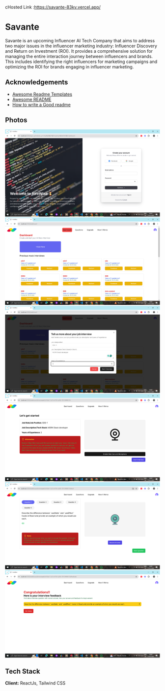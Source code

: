 cHosted Link :https://savante-83kv.vercel.app/

# Savante

Savante is an upcoming Influencer AI Tech Company that aims to address two major issues in the influencer marketing industry: Influencer Discovery and Return on Investment (ROI). It provides a comprehensive solution for managing the entire interaction journey between influencers and brands. This includes identifying the right influencers for marketing campaigns and optimizing the ROI for brands engaging in influencer marketing.


## Acknowledgements

 - [Awesome Readme Templates](https://awesomeopensource.com/project/elangosundar/awesome-README-templates)
 - [Awesome README](https://github.com/matiassingers/awesome-readme)
 - [How to write a Good readme](https://bulldogjob.com/news/449-how-to-write-a-good-readme-for-your-github-project)



## Photos
![Alt text of the image](https://github.com/AmanVerma2202/HireWise/blob/main/Screenshot%20(79).png)
![Alt text of the image](https://github.com/AmanVerma2202/HireWise/blob/main/Screenshot%20(74).png)
![Alt text of the image](https://github.com/AmanVerma2202/HireWise/blob/main/Screenshot%20(75).png)
![Alt text of the image](https://github.com/AmanVerma2202/HireWise/blob/main/Screenshot%20(76).png)
![Alt text of the image](https://github.com/AmanVerma2202/HireWise/blob/main/Screenshot%20(77).png)
![Alt text of the image](https://github.com/AmanVerma2202/HireWise/blob/main/Screenshot%20(78).png)


## Tech Stack

**Client:** ReactJs, Tailwind CSS









